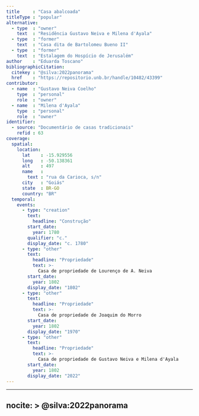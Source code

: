 ```yaml
---
title     : "Casa abalcoada"
titleType : "popular"
alternative:
  - type  : "owner"
    text  : "Residência Gustavo Neiva e Milena d'Ayala"
  - type  : "former"
    text  : "Casa dita de Bartolomeu Bueno II"
  - type  : "former"
    text  : "Estalagem do Hospício de Jerusalém"
author    : "Eduarda Toscano"
bibliographicCitation:
  citekey : "@silva:2022panorama"
  href    : "https://repositorio.unb.br/handle/10482/43399"
contributor:
  - name  : "Gustavo Neiva Coelho"
    type  : "personal"
    role  : "owner"
  - name  : "Milena d'Ayala"
    type  : "personal"
    role  : "owner"
identifier:
  - source: "Documentário de casas tradicionais"
    refid : 63
coverage:
  spatial:
    location:
      lat    : -15.929556
      long   : -50.138361
      alt    : 497
      name   :
        text : "rua da Carioca, s/n"
      city   : "Goiás"
      state  : BR-GO
      country: "BR"
  temporal:
    events:
      - type: "creation"
        text:
          headline: "Construção"
        start_date:
          year: 1780
        qualifier: "c."
        display_date: "c. 1780"
      - type: "other"
        text:
          headline: "Propriedade"
          text: >-
            Casa de propriedade de Lourenço de A. Neiva
        start_date:
          year: 1802
        display_date: "1802"
      - type: "other"
        text:
          headline: "Propriedade"
          text: >-
            Casa de propriedade de Joaquim do Morro
        start_date:
          year: 1802
        display_date: "1970"
      - type: "other"
        text:
          headline: "Propriedade"
          text: >-
            Casa de propriedade de Gustavo Neiva e Milena d'Ayala
        start_date:
          year: 1802
        display_date: "2022"
---
```


---
nocite: >
  @silva:2022panorama
---

